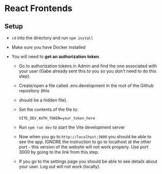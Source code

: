 # React Frontends

## Setup

- `cd` into the directory and run `npm install`

- Make sure you have Docker installed

- You will need to **get an authorization token**.
  - Go to authorization tokens in Admin and find the one associated with your user (Gabe already sent this to you so you don't need to do this step).
  
  - Create/open a file called .env.development in the root of the Github repository (this
  
  - should be a hidden file).
  
  - Set the contents of the file to:
      ```
      VITE_DEV_AUTH_TOKEN=your_token_here
      ```
  
  - Run `npm run dev` to start the Vite development server
  
  - Now when you go to `http://localhost:3000` you should be able to see the app. IGNORE the instruction to go to localhost at the other port - this version of the website will not work properly.  Use port 3000 by going to the link from this step.
  
  - If you go to the settings page you should be able to see details about your user.  Log out will not work (locally).
  

